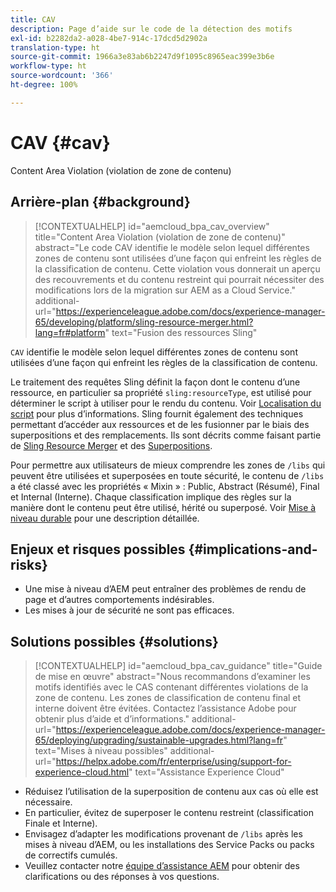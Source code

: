 ```yaml
---
title: CAV
description: Page d’aide sur le code de la détection des motifs
exl-id: b2282da2-a028-4be7-914c-17dcd5d2902a
translation-type: ht
source-git-commit: 1966a3e83ab6b2247d9f1095c8965eac399e3b6e
workflow-type: ht
source-wordcount: '366'
ht-degree: 100%

---
```


# CAV {#cav}

Content Area Violation (violation de zone de contenu)

## Arrière-plan {#background}

>[!CONTEXTUALHELP]
>id="aemcloud_bpa_cav_overview"
>title="Content Area Violation (violation de zone de contenu)"
>abstract="Le code CAV identifie le modèle selon lequel différentes zones de contenu sont utilisées d’une façon qui enfreint les règles de la classification de contenu. Cette violation vous donnerait un aperçu des recouvrements et du contenu restreint qui pourrait nécessiter des modifications lors de la migration sur AEM as a Cloud Service."
>additional-url="https://experienceleague.adobe.com/docs/experience-manager-65/developing/platform/sling-resource-merger.html?lang=fr#platform" text="Fusion des ressources Sling"

`CAV` identifie le modèle selon lequel différentes zones de contenu sont utilisées d’une façon qui enfreint les règles de la classification de contenu.

Le traitement des requêtes Sling définit la façon dont le contenu d’une ressource, en particulier sa propriété `sling:resourceType`, est utilisé pour déterminer le script à utiliser pour le rendu du contenu. Voir [Localisation du script](https://experienceleague.adobe.com/docs/experience-manager-65/developing/introduction/the-basics.html?lang=fr#locating-the-script) pour plus d’informations. Sling fournit également des techniques permettant d’accéder aux ressources et de les fusionner par le biais des superpositions et des remplacements. Ils sont décrits comme faisant partie de [Sling Resource Merger](https://experienceleague.adobe.com/docs/experience-manager-65/developing/platform/sling-resource-merger.html?lang=fr) et des [Superpositions](https://experienceleague.adobe.com/docs/experience-manager-65/developing/platform/overlays.html?lang=fr).

Pour permettre aux utilisateurs de mieux comprendre les zones de `/libs` qui peuvent être utilisées et superposées en toute sécurité, le contenu de `/libs` a été classé avec les propriétés « Mixin » : Public, Abstract (Résumé), Final et Internal (Interne). Chaque classification implique des règles sur la manière dont le contenu peut être utilisé, hérité ou superposé. Voir [Mise à niveau durable](https://experienceleague.adobe.com/docs/experience-manager-65/deploying/upgrading/sustainable-upgrades.html?lang=fr) pour une description détaillée.

## Enjeux et risques possibles {#implications-and-risks}

* Une mise à niveau d’AEM peut entraîner des problèmes de rendu de page et d’autres comportements indésirables.
* Les mises à jour de sécurité ne sont pas efficaces.

## Solutions possibles {#solutions}

>[!CONTEXTUALHELP]
>id="aemcloud_bpa_cav_guidance"
>title="Guide de mise en œuvre"
>abstract="Nous recommandons d’examiner les motifs identifiés avec le CAS contenant différentes violations de la zone de contenu. Les zones de classification de contenu final et interne doivent être évitées. Contactez l’assistance Adobe pour obtenir plus d’aide et d’informations."
>additional-url="https://experienceleague.adobe.com/docs/experience-manager-65/deploying/upgrading/sustainable-upgrades.html?lang=fr" text="Mises à niveau possibles"
>additional-url="https://helpx.adobe.com/fr/enterprise/using/support-for-experience-cloud.html" text="Assistance Experience Cloud"

* Réduisez l’utilisation de la superposition de contenu aux cas où elle est nécessaire.
* En particulier, évitez de superposer le contenu restreint (classification Finale et Interne).
* Envisagez d’adapter les modifications provenant de `/libs` après les mises à niveau d’AEM, ou les installations des Service Packs ou packs de correctifs cumulés.
* Veuillez contacter notre [équipe d’assistance AEM](https://helpx.adobe.com/fr/enterprise/using/support-for-experience-cloud.html) pour obtenir des clarifications ou des réponses à vos questions.
